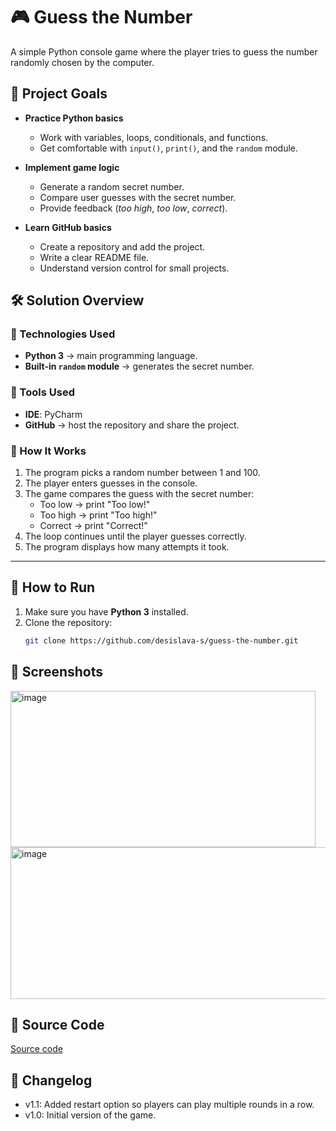 # 🎮 Guess the Number
A simple Python console game where the player tries to guess the number randomly chosen by the computer.
## 🎯 Project Goals

- **Practice Python basics**
  - Work with variables, loops, conditionals, and functions.
  - Get comfortable with `input()`, `print()`, and the `random` module.

- **Implement game logic**
  - Generate a random secret number.
  - Compare user guesses with the secret number.
  - Provide feedback (*too high*, *too low*, *correct*).
    
- **Learn GitHub basics**
  - Create a repository and add the project.
  - Write a clear README file.
  - Understand version control for small projects.
## 🛠️ Solution Overview

### 🔹 Technologies Used
- **Python 3** → main programming language.
- **Built-in `random` module** → generates the secret number.

### 🔹 Tools Used
- **IDE**: PyCharm
- **GitHub** → host the repository and share the project.

### 🔹 How It Works
1. The program picks a random number between 1 and 100.
2. The player enters guesses in the console.
3. The game compares the guess with the secret number:
   - Too low → print "Too low!"
   - Too high → print "Too high!"
   - Correct → print "Correct!"
4. The loop continues until the player guesses correctly.
5. The program displays how many attempts it took.

---

## 🚀 How to Run

1. Make sure you have **Python 3** installed.
2. Clone the repository:
   ```bash
   git clone https://github.com/desislava-s/guess-the-number.git

## 📄 Screenshots
<img width="488" height="250" alt="image" src="https://github.com/user-attachments/assets/e11cd4cf-8b5e-43ed-847e-59f97ea8a20b" />
<img width="631" height="243" alt="image" src="https://github.com/user-attachments/assets/580d4583-87c4-4faa-98a6-d2c294cf7965" />

## 📂 Source Code

 [Source code](guess_the_number.py)

## 📝 Changelog

- v1.1: Added restart option so players can play multiple rounds in a row.
- v1.0: Initial version of the game.


